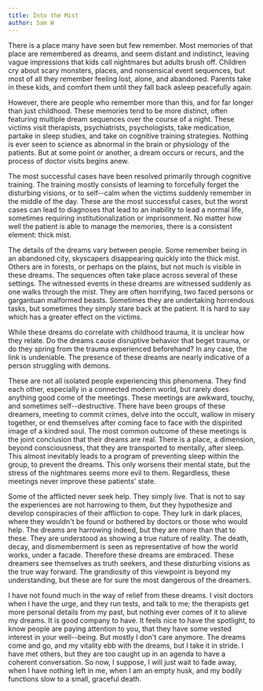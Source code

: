 ```yaml
---
title: Into the Mist
author: Sam W
---
```



There is a place many have seen but few remember. Most memories of that place are remembered as dreams, and seem distant and indistinct, leaving vague impressions that kids call nightmares but adults brush off. Children cry about scary monsters, places, and nonsensical event sequences, but most of all they remember feeling lost, alone, and abandoned. Parents take in these kids, and comfort them until they fall back asleep peacefully again.

However, there are people who remember more than this, and for far longer than just childhood. These memories tend to be more distinct, often featuring multiple dream sequences over the course of a night. These victims visit therapists, psychiatrists, psychologists, take medication, partake in sleep studies, and take on cognitive training strategies. Nothing is ever seen to science as abnormal in the brain or physiology of the patients. But at some point or another, a dream occurs or recurs, and the process of doctor visits begins anew.

The most successful cases have been resolved primarily through cognitive training. The training mostly consists of learning to forcefully forget the disturbing visions, or to self--calm when the victims suddenly remember in the middle of the day. These are the most successful cases, but the worst cases can lead to diagnoses that lead to an inability to lead a normal life, sometimes requiring institutionalization or imprisonment. No matter how well the patient is able to manage the memories, there is a consistent element: thick mist.

The details of the dreams vary between people. Some remember being in an abandoned city, skyscapers disappearing quickly into the thick mist. Others are in forests, or perhaps on the plains, but not much is visible in these dreams. The sequences often take place across several of these settings. The witnessed events in these dreams are witnessed suddenly as one walks through the mist. They are often horrifying, two faced persons or gargantuan malformed beasts. Sometimes they are undertaking horrendous tasks, but sometimes they simply stare back at the patient. It is hard to say which has a greater effect on the victims.

While these dreams do correlate with childhood trauma, it is unclear how they relate. Do the dreams cause disruptive behavior that beget trauma, or do they spring from the trauma experienced beforehand? In any case, the link is undeniable. The presence of these dreams are nearly indicative of a person struggling with demons.

These are not all isolated people experiencing this phenomena. They find each other, especially in a connected modern world, but rarely does anything good come of the meetings. These meetings are awkward, touchy, and sometimes self--destructive. There have been groups of these dreamers, meeting to commit crimes, delve into the occult, wallow in misery together, or end themselves after coming face to face with the dispirited image of a kindred soul. The most common outcome of these meetings is the joint conclusion that their dreams are real. There is a place, a dimension, beyond consciousness, that they are transported to mentally, after sleep. This almost inevitably leads to a program of preventing sleep within the group, to prevent the dreams. This only worsens their mental state, but the stress of the nightmares seems more evil to them. Regardless, these meetings never improve these patients' state.

Some of the afflicted never seek help. They simply live. That is not to say the experiences are not harrowing to them, but they hypothesize and develop conspiracies of their affliction to cope. They lurk in dark places, where they wouldn't be found or bothered by doctors or those who would help. The dreams are harrowing indeed, but they are more than that to these. They are understood as showing a true nature of reality. The death, decay, and dismemberment is seen as representative of how the world works, under a facade. Therefore these dreams are embraced. These dreamers see themselves as truth seekers, and these disturbing visions as the true way forward. The grandiosity of this viewpoint is beyond my understanding, but these are for sure the most dangerous of the dreamers.

I have not found much in the way of relief from these dreams. I visit doctors when I have the urge, and they run tests, and talk to me; the therapists get more personal details from my past, but nothing ever comes of it to alieve my dreams. It is good company to have. It feels nice to have the spotlight, to know people are paying attention to you, that they have some vested interest in your well--being. But mostly I don't care anymore. The dreams come and go, and my vitality ebb with the dreams, but I take it in stride. I have met others, but they are too caught up in an agenda to have a coherent conversation. So now, I suppose, I will just wait to fade away, when I have nothing left in me, when I am an empty husk, and my bodily functions slow to a small, graceful death.






<link rel="stylesheet" href="../rpg-styles.css">


